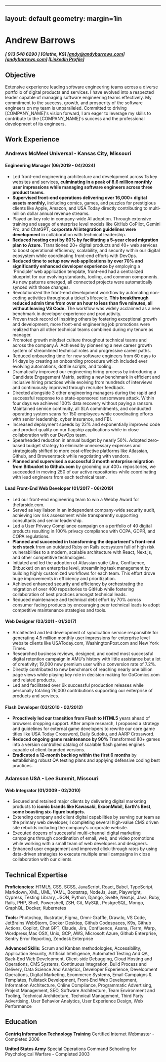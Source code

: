 

---
layout: default
geometry: margin=1in
---

# Andrew Barrows

##### [ 913 548 6290 ] [Olathe, KS] \[[andy@andybarrows.com](mailto:andy@andybarrows.com)\] \[[andybarrows.com](https://www.andybarrows.com)\] \[[LinkedIn Profile](https://www.linkedin.com/in/andrewbarrows/)\]

## Objective

Extensive experience leading software engineering teams across a diverse portfolio of digital products and services. I
have evolved into a respected leader capable of managing software engineering teams effectively. My commitment to the
success, growth, and prosperity of the software engineers on my team is unparalleled. Committed to driving
[COMPANY_NAME]'s vision forward, I am eager to leverage my skills to contribute to the [COMPANY_NAME]'s success and the
professional development of its engineers.

## Work Experience

### Andrews McMeel Universal - Kansas City, Missouri

#### Engineering Manager (06/2019 - 04/2024)

- Led front-end engineering architecture and development across 15 key websites and services, **culminating in a peak of 8.6 million monthly user impressions while managing software engineers across three product teams.**
- **Supervised front-end operations delivering over 16,000+ digital assets
  monthly,** including comics, games, and puzzles for prestigious clients like
  Apple, Amazon, and USA Today directly contributing to multi-million dollar
  annual revenue streams.
- Played an key role in company-wide AI adoption. Through extensive training and
  usage of enterprise level models like GitHub CoPilot, Gemini Pro, and
  ChatGPT, **corporate AI integration guidelines were development** in
  collaboration with technical leadership.
- **Reduced hosting cost by 60% by facilitating a 5-year cloud migration plan to Azure.** Transitioned 20+ digital products and 40+ web services to boost operational efficiency, scalability, and security within our digital ecosystem while coordinating front-end efforts with DevOps.
- **Reduced time to setup new web applications by over 70% and significantly enhanced developer experience** by
  employing a 'Principle' web application template, front-end had a centralized
  blueprint for our evolving standards, tooling, and common components. As new
  patterns emerged, all connected projects were automatically synced with those changes.
- Revolutionized the front-end development workflow by automating non-coding activities throughout a ticket's
  lifecycle. **This breakthrough reduced admin time from over an hour to less than
  five minutes, all without leaving VS Code.** The workflow was widely acclaimed
 as a new benchmark in developer experience and productivity.
- Proven track record of inspiring others by fostering exceptional growth and development, more front-end engineering job promotions were realized than all other technical teams combined during my tenure as manager.
- Promoted growth mindset culture throughout technical teams and across the company.Â  Achieved by pioneering a new career growth system of streamlined technical roles and progressive career paths.
- Reduced onboarding time for new software engineers from 60 days to 14 days by creating an onboarding procedure which included ever evolving automations, dotfile scripts, and tooling.
- Dramatically improved our engineering hiring process by introducing a Candidate Engagement Matrix, setting a new benchmark in efficient and inclusive hiring practices while evolving from hundreds of interviews and continuously improved through recruiter feedback.
- Directed alongside 3 other engineering managers during the rapid and successful response to a state-sponsored ransomware attack. Within four days we achieved 100% data recovery without paying a ransom. Maintained service continuity, all SLA commitments, and conducted operating system scans for 150 employees while coordinating efforts with senior leadership, cyber insurance, and FBI.
- Increased deployment speeds by 22% and exponentially improved code and product quality on our flagship applications while in close collaboration with our DevOps team.
- Spearheaded reduction in annual budget by nearly 50%. Adopted zero-based budget strategy to eliminate unnecessary expenses and strategically shifted to more cost-effective platforms like Atlassian, Github, and Browserstack while negotiating with vendors.
- **Planned and supervised a successful 3 month enterprise migration from Bitbucket to Github.com** by grooming our 400+
  repositories, we succeeded in moving 250 of our active repositories while coordinating with lead engineers from each
  technical team.

#### Lead Front-End Web Developer (01/2017 - 06/2019)

- Led our front-end engineering team to win a Webby Award for thefarside.com.
- Served as key liaison in an independent company-wide security audit, achieving low risk assessment while transparently supporting consultants and senior leadership.
- Led a User Privacy Compliance campaign on a portfolio of 40 digital products resulting in 100% privacy compliance with CCPA, GDPR, and COPA regulations.
- **Planned and succeeded in transforming the department's front-end tech stack** from an outdated Ruby on Rails
  ecosystem full of high risk vulnerabilities to a modern, scalable architecture with React, Next.js, and other
  competitive technologies.
- Initiated and led the adoption of Atlassian suite (Jira, Confluence, Bitbucket) on an enterprise level, streamlining task management by building highly customized workflows for each team. This effort drove huge improvements in efficiency and prioritization.
- Achieved enhanced security and efficiency by orchestrating the migration of over 400 repositories to GitHub while fostering collaboration of best practices amongst technical leads.
- Reduced maintenance and technical debt effort by 70% across consumer facing products by encouraging peer technical leads to adopt competitive maintenance strategies and tools.

#### Web Designer (03/2011 - 01/2017)

- Architected and led development of syndication service responsible for generating 4.5 million monthly user impressions for enterprise level website clients like USAToday.com, WashingtonPost.com and New York Times.
- Researched business reviews, designed, and coded most successful digital retention campaign in AMU's history with little assistance but a lot of creativity; 19,000 new premium user with a conversion rate of 7.2%.
- Directly contributed to new benchmark of reaching nearly one billion page views while playing key role in decision making for GoComics.com and related products.
- Led and facilitated over 6k successful production releases while personally totaling 26,000 contributions supporting our enterprise of products and services.

#### Flash Developer (03/2010 - 02/2012)

- **Proactively led our transition from Flash to HTML5** years ahead of browsers dropping support. After ample research,
  I proposed a strategy and guidelines for external game developers to rewrite our core game titles like USA Today
  Crossword, Daily Sudoku, and AARP Crossword.
- **Reduced ongoing game maintenance by 90%** Transformed 80+ games into a version controlled catalog of scalable flash
  games engines capable of client-branded versions.
- **Eradicated a 12-month backlog within the first 6 months** by establishing robust QA testing plans and applying
  defensive coding best practices.

### Adamson USA - Lee Summit, Missouri

#### Web Integrator (01/2009 - 02/2010)

- Secured and retained major clients by delivering digital marketing products to **iconic brands like Kawasaki,
  ExxonMobil, Earth's Best, some boasting six-figure budgets.**
- Extending company and client digital capabilities by serving our team as the
  primary web developer, I completing several high-value CMS driven site rebuilds including the company's corporate website.
- Executed dozens of successful multi-channel digital marketing campaigns
  through coordination of email, web, and video promotions while working with a small team of web developers and designers.
- Enhanced user engagement and improved click-through rates by using data-driven strategies to execute multiple email campaigns in close collaboration with our clients.

## Technical Expertise

**Proficiencies:** HTML5, CSS, SCSS, JavaScript, React, Babel, TypeScript,
Markdown, XML, UML, YAML, Bootstrap, NodeJs, Jest, Playwright, Cypress, Testing
Library, JSON, Python, Django, Svelte, Next.js, Java, Ruby, Rails, PHP, Shell,
Powershell, ZSH, Git, MySQL, PostgreSQL, Mongo, GraphQL, Docker, Kubernetes

**Tools:** Photoshop, Illustrator, Figma, Omni-Graffle, Draw.Io, VS
Code, JetBrains WebStorm, Docker Desktop, Github Codespaces, K9s, Github
Actions, Copilot, Chat GPT, Claude, Jira, Confluence, Asana, iTerm, Warp,
Wordpress,Mac OSX, Unix, GCP, AWS, Microsoft Azure, Github Enterprise,
Sentry Error Reporting, Zendesk Enterprise

**Advanced Skills:** Scrum and Kanban methodologies, Accessibility, Application Security, Artificial Intelligence, Automated Testing And QA, Back-End Web Development, Client-side Debugging, Cloud Hosting and Operations, CMS Systems, Continuous Integration, Build Process and Delivery, Data Science And Analytics, Developer Experience, Development Operations, Digital Marketing, Ecommerce Systems, Email
Campaigns & Templates, Fullstack Development, Front-End Web Development, Information Architecture, Online Compliance,
Programmatic Advertising, Project Management, SEO, Software Architecture, Team Environment and Tooling, Technical
Architecture, Technical Management, Third Party Advertising, User Behavior Analytics, User Experience Design, Web
Performance

## Education

**Centriq Information Technology Training** Certified Internet Webmaster - Completed 2006

**United States Army** Special Operations Command Schooling for Psychological Warfare - Completed 2003
